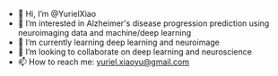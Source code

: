 - 👋 Hi, I’m @YurielXiao
- 👀 I’m interested in Alzheimer's disease progression prediction using neuroimaging data and machine/deep learning
- 🌱 I’m currently learning deep learning and neuroimage
- 💞️ I’m looking to collaborate on deep learning and neuroscience
- 📫 How to reach me: yuriel.xiaoyu@gmail.com

<!---
YurielXiao/YurielXiao is a ✨ special ✨ repository because its `README.md` (this file) appears on your GitHub profile.
You can click the Preview link to take a look at your changes.
--->
